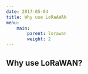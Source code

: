 ```yaml
---
date: 2017-05-04
title: Why use LoRaAWAN
menu:
    main:
        parent: lorawan
        weight: 2
---
```


## Why use LoRaWAN?